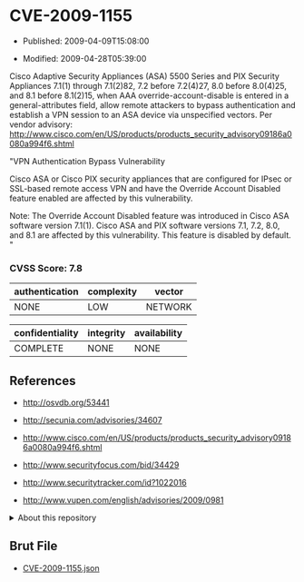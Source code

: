 # CVE-2009-1155

- Published: 2009-04-09T15:08:00

- Modified: 2009-04-28T05:39:00

Cisco Adaptive Security Appliances (ASA) 5500 Series and PIX Security Appliances 7.1(1) through 7.1(2)82, 7.2 before 7.2(4)27, 8.0 before 8.0(4)25, and 8.1 before 8.1(2)15, when AAA override-account-disable is entered in a general-attributes field, allow remote attackers to bypass authentication and establish a VPN session to an ASA device via unspecified vectors. Per vendor advisory: http://www.cisco.com/en/US/products/products_security_advisory09186a0080a994f6.shtml

"VPN Authentication Bypass Vulnerability

Cisco ASA or Cisco PIX security appliances that are configured for IPsec or SSL-based remote access VPN and have the Override Account Disabled feature enabled are affected by this vulnerability.

Note:  The Override Account Disabled feature was introduced in Cisco ASA software version 7.1(1). Cisco ASA and PIX software versions 7.1, 7.2, 8.0, and 8.1 are affected by this vulnerability. This feature is disabled by default. "

### CVSS Score: **7.8**

| authentication | complexity | vector |
| --- | --- | --- |
| NONE | LOW | NETWORK |

| confidentiality | integrity | availability |
| --- | --- | --- |
| COMPLETE | NONE | NONE |

## References

* http://osvdb.org/53441

* http://secunia.com/advisories/34607

* http://www.cisco.com/en/US/products/products_security_advisory09186a0080a994f6.shtml

* http://www.securityfocus.com/bid/34429

* http://www.securitytracker.com/id?1022016

* http://www.vupen.com/english/advisories/2009/0981

<details>
<summary>About this repository</summary> 

  This repository is part of the project [Live Hack CVE](https://github.com/Live-Hack-CVE). Main website can be found [www.live-hack.org](https://www.live-hack.org) 
  
  Made by [Sn0wAlice](https://github.com/Sn0wAlice) for the people that care about security and need to have a feed of the latest CVEs. Hope you enjoy it, don't forget to star the repo and follow me on [Twitter](https://twitter.com/Sn0wAlice) and [Github](https://github.com/Sn0wAlice). And that is my [personnal website](https://www.alice-snow.me/)

  - [Home Page](https://github.com/Live-Hack-CVE)
  - [Framework](https://github.com/Live-Hack-CVE/cve-framework)
  - [CVE database](https://github.com/Live-Hack-CVE/full_database)
  - [Changelog](https://github.com/Live-Hack-CVE/Changelog)
</details>

## Brut File

* [CVE-2009-1155.json](https://raw.githubusercontent.com/Live-Hack-CVE/full_database/main/cves/2009/CVE-2009-1155.json)

